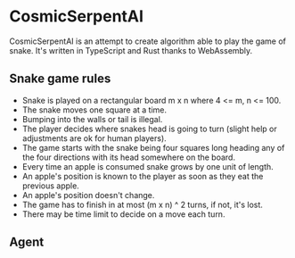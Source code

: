 # CosmicSerpentAI
 CosmicSerpentAI is an attempt to create algorithm able to play the game of snake. It's written in TypeScript and Rust thanks to WebAssembly.


## Snake game rules
- Snake is played on a rectangular board m x n where 4 <= m, n <= 100.
- The snake moves one square at a time.
- Bumping into the walls or tail is illegal.
- The player decides where snakes head is going to turn (slight help or adjustments are ok for human players).
- The game starts with the snake being four squares long heading any of the four directions with its head somewhere on the board.
- Every time an apple is consumed snake grows by one unit of length.
- An apple's position is known to the player as soon as they eat the previous apple.
- An apple's position doesn't change.
- The game has to finish in at most (m x n) ^ 2 turns, if not, it's lost.
- There may be time limit to decide on a move each turn.

## Agent 